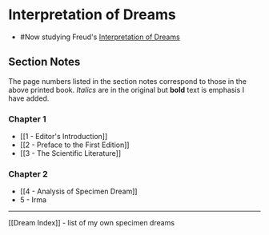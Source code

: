 # Interpretation of Dreams

* #Now studying Freud's [Interpretation of Dreams](https://www.amazon.ca/Interpretation-Dreams-Complete-Definitive-Text/dp/0465019773/ref=pd_lpo_1?pd_rd_i=0465019773)


## Section Notes

The page numbers listed in the section notes correspond to those in the above printed book.  *Italics* are in the original but **bold** text is emphasis I have added.

### Chapter 1
* [[1 - Editor's Introduction]]
* [[2 - Preface to the First Edition]]
* [[3 - The Scientific Literature]]

### Chapter 2
* [[4 - Analysis of Specimen Dream]]
* 5 - Irma

---

[[Dream Index]] - list of my own specimen dreams
